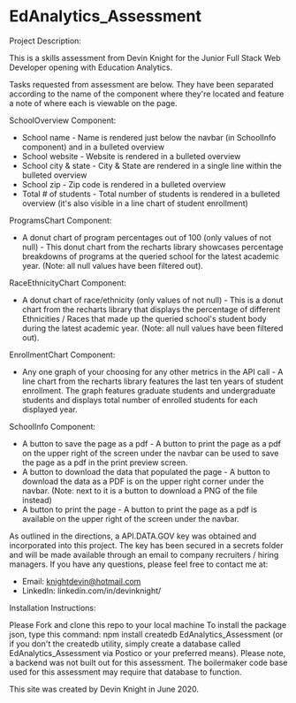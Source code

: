 # EdAnalytics_Assessment

Project Description:

This is a skills assessment from Devin Knight for the Junior Full Stack Web Developer opening with Education Analytics.

Tasks requested from assessment are below. They have been separated according to the name of the component where they're located and feature a note of where each is viewable on the page.

SchoolOverview Component:

* School name - Name is rendered just below the navbar (in SchoolInfo component) and in a bulleted overview
* School website - Website is rendered in a bulleted overview
* School city & state - City & State are rendered in a single line within the bulleted overview
* School zip - Zip code is rendered in a bulleted overview
* Total # of students - Total number of students is rendered in a bulleted overview (it's also visible in a line chart of student enrollment)

ProgramsChart Component:

* A donut chart of program percentages out of 100 (only values of not null) - This donut chart from the recharts library showcases percentage breakdowns of programs at the queried school for the latest academic year. (Note: all null values have been filtered out).

RaceEthnicityChart Component:

* A donut chart of race/ethnicity (only values of not null) - This is a donut chart from the recharts library that displays the percentage of different Ethnicities / Races that made up the queried school's student body during the latest academic year. (Note: all null values have been filtered out).

EnrollmentChart Component:

* Any one graph of your choosing for any other metrics in the API call - A line chart from the recharts library features the last ten years of student enrollment. The graph features graduate students and undergraduate students and displays total number of enrolled students for each displayed year.

SchoolInfo Component:

* A button to save the page as a pdf - A button to print the page as a pdf on the upper right of the screen under the navbar can be used to save the page as a pdf in the print preview screen.
* A button to download the data that populated the page - A button to download the data as a PDF is on the upper right corner under the navbar. (Note: next to it is a button to download a PNG of the file instead)
* A button to print the page - A button to print the page as a pdf is available on the upper right of the screen under the navbar.

As outlined in the directions, a API.DATA.GOV key was obtained and incorporated into this project. The key has been secured in a secrets folder and will be made available through an email to company recruiters / hiring managers. If you have any questions, please feel free to contact me at:

* Email: knightdevin@hotmail.com
* LinkedIn: linkedin.com/in/devinknight/

Installation Instructions:

Please Fork and clone this repo to your local machine
To install the package json, type this command: npm install
createdb EdAnalytics_Assessment (or if you don't the createdb utility, simply create a database called EdAnalytics_Assessment via Postico or your preferred means). Please note, a backend was not built out for this assessment. The boilermaker code base used for this assessment may require that database to function.

This site was created by Devin Knight in June 2020.
